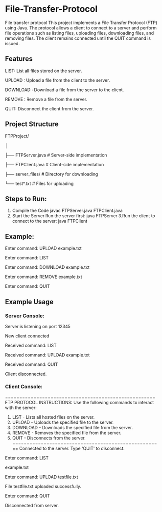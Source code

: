 # File-Transfer-Protocol
File transfer protocol
This project implements a File Transfer Protocol (FTP) using Java. The protocol allows a client to connect to a server and perform file operations such as listing files, uploading files, downloading files, and removing files. The client remains connected until the QUIT command is issued.

## Features

LIST: List all files stored on the server.

UPLOAD <filename>: Upload a file from the client to the server.

DOWNLOAD <filename>: Download a file from the server to the client.

REMOVE <filename>: Remove a file from the server.

QUIT: Disconnect the client from the server.

## Project Structure 

FTPProject/

│

├── FTPServer.java        # Server-side implementation

├── FTPClient.java         # Client-side implementation

├── server_files/             # Directory for downloading 

└── test*.txt                     # Files for uploading 


## Steps to Run:
1. Compile the Code
javac FTPServer.java FTPClient.java
2. Start the Server
Run the server first:
java FTPServer
3.Run the client to connect to the server:
java FTPClient

## Example:
Enter command: UPLOAD example.txt

Enter command: LIST

Enter command: DOWNLOAD example.txt

Enter command: REMOVE example.txt

Enter command: QUIT

## Example Usage
### Server Console:
Server is listening on port 12345

New client connected

Received command: LIST

Received command: UPLOAD example.txt

Received command: QUIT

Client disconnected.

### Client Console:
=====================================================
FTP PROTOCOL INSTRUCTIONS:
Use the following commands to interact with the server:
1. LIST           - Lists all hosted files on the server.
2. UPLOAD <file>  - Uploads the specified file to the server.
3. DOWNLOAD <file> - Downloads the specified file from the server.
4. REMOVE <file>  - Removes the specified file from the server.
5. QUIT           - Disconnects from the server.
=====================================================
Connected to the server. Type 'QUIT' to disconnect.

Enter command: LIST

example.txt

Enter command: UPLOAD testfile.txt

File testfile.txt uploaded successfully.

Enter command: QUIT

Disconnected from server.










